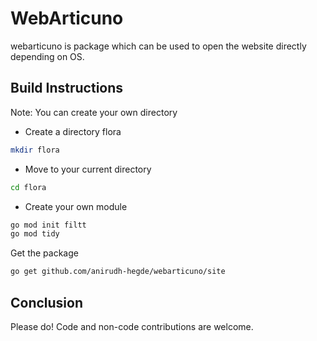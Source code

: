 # WebArticuno

webarticuno is package which can be used to open the website directly depending on OS.

## Build Instructions
Note: You can create your own directory
- Create a directory flora
```sh
mkdir flora
```

- Move to your current directory
```sh
cd flora
```

- Create your own module
```sh
go mod init filtt
go mod tidy 
```

Get the package
```sh
go get github.com/anirudh-hegde/webarticuno/site
```

## Conclusion
Please do! Code and non-code contributions are welcome.

